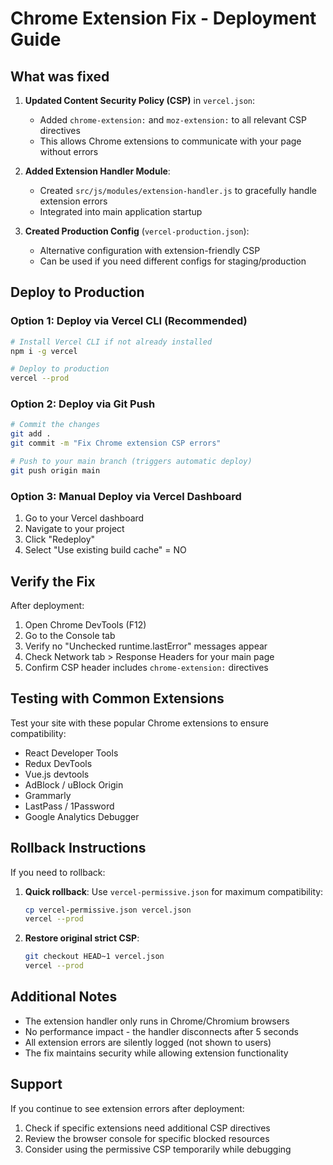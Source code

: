 # Chrome Extension Fix - Deployment Guide

## What was fixed

1. **Updated Content Security Policy (CSP)** in `vercel.json`:
   - Added `chrome-extension:` and `moz-extension:` to all relevant CSP directives
   - This allows Chrome extensions to communicate with your page without errors

2. **Added Extension Handler Module**:
   - Created `src/js/modules/extension-handler.js` to gracefully handle extension errors
   - Integrated into main application startup

3. **Created Production Config** (`vercel-production.json`):
   - Alternative configuration with extension-friendly CSP
   - Can be used if you need different configs for staging/production

## Deploy to Production

### Option 1: Deploy via Vercel CLI (Recommended)
```bash
# Install Vercel CLI if not already installed
npm i -g vercel

# Deploy to production
vercel --prod
```

### Option 2: Deploy via Git Push
```bash
# Commit the changes
git add .
git commit -m "Fix Chrome extension CSP errors"

# Push to your main branch (triggers automatic deploy)
git push origin main
```

### Option 3: Manual Deploy via Vercel Dashboard
1. Go to your Vercel dashboard
2. Navigate to your project
3. Click "Redeploy" 
4. Select "Use existing build cache" = NO

## Verify the Fix

After deployment:

1. Open Chrome DevTools (F12)
2. Go to the Console tab
3. Verify no "Unchecked runtime.lastError" messages appear
4. Check Network tab > Response Headers for your main page
5. Confirm CSP header includes `chrome-extension:` directives

## Testing with Common Extensions

Test your site with these popular Chrome extensions to ensure compatibility:
- React Developer Tools
- Redux DevTools
- Vue.js devtools
- AdBlock / uBlock Origin
- Grammarly
- LastPass / 1Password
- Google Analytics Debugger

## Rollback Instructions

If you need to rollback:

1. **Quick rollback**: Use `vercel-permissive.json` for maximum compatibility:
   ```bash
   cp vercel-permissive.json vercel.json
   vercel --prod
   ```

2. **Restore original strict CSP**: 
   ```bash
   git checkout HEAD~1 vercel.json
   vercel --prod
   ```

## Additional Notes

- The extension handler only runs in Chrome/Chromium browsers
- No performance impact - the handler disconnects after 5 seconds
- All extension errors are silently logged (not shown to users)
- The fix maintains security while allowing extension functionality

## Support

If you continue to see extension errors after deployment:
1. Check if specific extensions need additional CSP directives
2. Review the browser console for specific blocked resources
3. Consider using the permissive CSP temporarily while debugging 